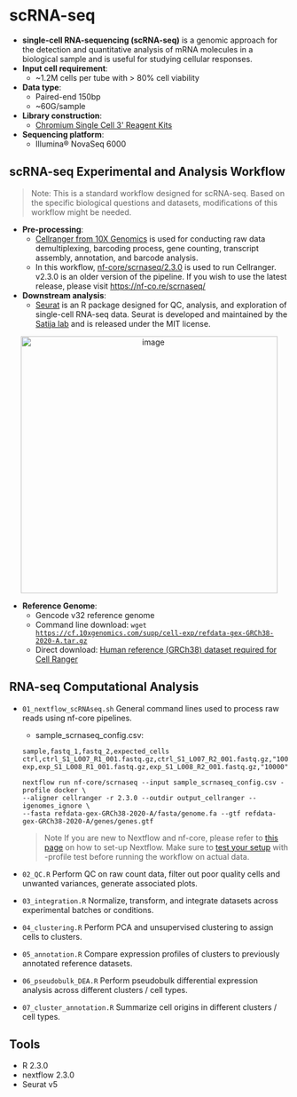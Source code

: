 # scRNA-seq
- **single-cell RNA-sequencing (scRNA-seq)** is a genomic approach for the detection and quantitative analysis of mRNA molecules in a biological sample and is useful for studying cellular responses.
- **Input cell requirement**:
  * ~1.2M cells per tube with > 80% cell viability
- **Data type**:
  * Paired-end 150bp
  * ~60G/sample
- **Library construction**:
  * [Chromium Single Cell 3' Reagent Kits](https://www.10xgenomics.com/support/single-cell-gene-expression/documentation/steps/library-prep/chromium-single-cell-3-reagent-kits-user-guide-v-3-1-chemistry-dual-index)
- **Sequencing platform**:
  * Illumina® NovaSeq 6000


## scRNA-seq Experimental and Analysis Workflow

> Note: This is a standard workflow designed for scRNA-seq. Based on the specific biological questions and datasets, modifications of this workflow might be needed.

- **Pre-processing**:
    * [Cellranger from 10X Genomics](https://www.10xgenomics.com/support/software/cell-ranger) is used for conducting raw data demultiplexing, barcoding process, gene counting, transcript assembly, annotation, and barcode analysis.
    * In this workflow, [nf-core/scrnaseq/2.3.0](https://nf-co.re/scrnaseq/2.3.0) is used to run Cellranger. v2.3.0 is an older version of the pipeline. If you wish to use the latest release, please visit https://nf-co.re/scrnaseq/
- **Downstream analysis**:
  * [Seurat](https://satijalab.org/seurat/) is an R package designed for QC, analysis, and exploration of single-cell RNA-seq data. Seurat is developed and maintained by the [Satija lab](https://satijalab.org/seurat/) and is released under the MIT license.

<p align="center">
<img width="463" alt="image" src="https://github.com/stephniw/scRNA-seq/assets/120678930/663e684b-4f35-49df-8ac1-1288b20f88d7">
</p>

- **Reference Genome**:
    * Gencode v32 reference genome
    * Command line download: <code>wget https://cf.10xgenomics.com/supp/cell-exp/refdata-gex-GRCh38-2020-A.tar.gz</code>
    * Direct download: [Human reference (GRCh38) dataset required for Cell Ranger](https://support.10xgenomics.com/single-cell-gene-expression/software/downloads/latest/)

## RNA-seq Computational Analysis
- `01_nextflow_scRNAseq.sh` General command lines used to process raw reads using nf-core pipelines.
  * sample_scrnaseq_config.csv:
  ```
  sample,fastq_1,fastq_2,expected_cells
  ctrl,ctrl_S1_L007_R1_001.fastq.gz,ctrl_S1_L007_R2_001.fastq.gz,"10000"
  exp,exp_S1_L008_R1_001.fastq.gz,exp_S1_L008_R2_001.fastq.gz,"10000"
  ```

  ```
  nextflow run nf-core/scrnaseq --input sample_scrnaseq_config.csv -profile docker \
  --aligner cellranger -r 2.3.0 --outdir output_cellranger --igenomes_ignore \
  --fasta refdata-gex-GRCh38-2020-A/fasta/genome.fa --gtf refdata-gex-GRCh38-2020-A/genes/genes.gtf
  ```
    > Note If you are new to Nextflow and nf-core, please refer to [this page](https://nf-co.re/docs/usage/installation) on how to set-up Nextflow. Make sure to [test your setup](https://nf-co.re/docs/usage/introduction#how-to-run-a-pipeline) with -profile test before running the workflow on actual data.
  
- `02_QC.R` Perform QC on raw count data, filter out poor quality cells and unwanted variances, generate associated plots.
- `03_integration.R` Normalize, transform, and integrate datasets across experimental batches or conditions.
- `04_clustering.R` Perform PCA and unsupervised clustering to assign cells to clusters.
- `05_annotation.R` Compare expression profiles of clusters to previously annotated reference datasets.
- `06_pseudobulk_DEA.R` Perform pseudobulk differential expression analysis across different clusters / cell types.
- `07_cluster_annotation.R` Summarize cell origins in different clusters / cell types.

## Tools 
- R 2.3.0
- nextflow 2.3.0
- Seurat v5
  
